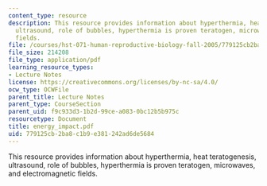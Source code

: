 ```yaml
---
content_type: resource
description: This resource provides information about hyperthermia, heat teratogenesis,
  ultrasound, role of bubbles, hyperthermia is proven teratogen, microwaves, and electromagnetic
  fields.
file: /courses/hst-071-human-reproductive-biology-fall-2005/779125cb2ba8c1b9e381242ad6de5684_energy_impact.pdf
file_size: 214208
file_type: application/pdf
learning_resource_types:
- Lecture Notes
license: https://creativecommons.org/licenses/by-nc-sa/4.0/
ocw_type: OCWFile
parent_title: Lecture Notes
parent_type: CourseSection
parent_uid: f9c933d3-1b2d-99ce-a083-0bc12b5b975c
resourcetype: Document
title: energy_impact.pdf
uid: 779125cb-2ba8-c1b9-e381-242ad6de5684
---
```

This resource provides information about hyperthermia, heat teratogenesis, ultrasound, role of bubbles, hyperthermia is proven teratogen, microwaves, and electromagnetic fields.